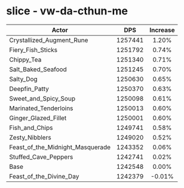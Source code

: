 # slice - vw-da-cthun-me
| Actor | DPS | Increase |
|---|:---:|:---:|
|Crystallized_Augment_Rune|1257441|1.20%|
|Fiery_Fish_Sticks|1251792|0.74%|
|Chippy_Tea|1251340|0.71%|
|Salt_Baked_Seafood|1251245|0.70%|
|Salty_Dog|1250630|0.65%|
|Deepfin_Patty|1250370|0.63%|
|Sweet_and_Spicy_Soup|1250098|0.61%|
|Marinated_Tenderloins|1250013|0.60%|
|Ginger_Glazed_Fillet|1250001|0.60%|
|Fish_and_Chips|1249741|0.58%|
|Zesty_Nibblers|1249020|0.52%|
|Feast_of_the_Midnight_Masquerade|1243352|0.06%|
|Stuffed_Cave_Peppers|1242741|0.02%|
|Base|1242548|0.00%|
|Feast_of_the_Divine_Day|1242379|-0.01%|
